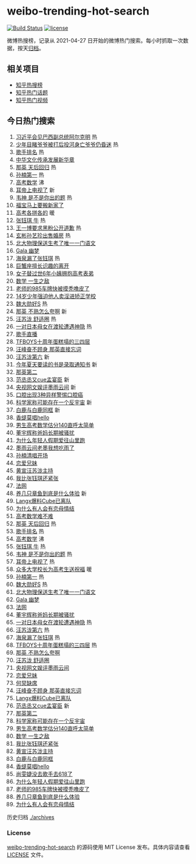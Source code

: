 # weibo-trending-hot-search

[![Build Status](https://github.com/justjavac/weibo-trending-hot-search/workflows/ci/badge.svg?branch=master)](https://github.com/justjavac/weibo-trending-hot-search/actions)
[![license](https://img.shields.io/github/license/justjavac/weibo-trending-hot-search)](https://github.com/justjavac/weibo-trending-hot-search/blob/master/LICENSE)

微博热搜榜，记录从 2021-04-27
日开始的微博热门搜索。每小时抓取一次数据，按天[归档](./archives)。

## 相关项目

- [知乎热搜榜](https://github.com/justjavac/zhihu-trending-top-search)
- [知乎热门话题](https://github.com/justjavac/zhihu-trending-hot-questions)
- [知乎热门视频](https://github.com/justjavac/zhihu-trending-hot-video)

## 今日热门搜索

<!-- BEGIN -->
<!-- 最后更新时间 Sat Jun 08 2024 01:13:18 GMT+0800 (China Standard Time) -->

1. [习近平会见巴西副总统阿尔克明](https://s.weibo.com//weibo?q=%23%E4%B9%A0%E8%BF%91%E5%B9%B3%E4%BC%9A%E8%A7%81%E5%B7%B4%E8%A5%BF%E5%89%AF%E6%80%BB%E7%BB%9F%E9%98%BF%E5%B0%94%E5%85%8B%E6%98%8E%23&Refer=new_time)
   热
1. [少年目睹爷爷被打后投河身亡爷爷仍昏迷](https://s.weibo.com//weibo?q=%23%E5%B0%91%E5%B9%B4%E7%9B%AE%E7%9D%B9%E7%88%B7%E7%88%B7%E8%A2%AB%E6%89%93%E5%90%8E%E6%8A%95%E6%B2%B3%E8%BA%AB%E4%BA%A1%E7%88%B7%E7%88%B7%E4%BB%8D%E6%98%8F%E8%BF%B7%23&t=31&band_rank=1&Refer=top)
   热
1. [歌手排名](https://s.weibo.com//weibo?q=%E6%AD%8C%E6%89%8B%E6%8E%92%E5%90%8D&t=31&band_rank=2&Refer=top)
   热
1. [中华文化传承发展新华章](https://s.weibo.com//weibo?q=%23%E4%B8%AD%E5%8D%8E%E6%96%87%E5%8C%96%E4%BC%A0%E6%89%BF%E5%8F%91%E5%B1%95%E6%96%B0%E5%8D%8E%E7%AB%A0%23&t=31&band_rank=3&Refer=top)
1. [那英 天后回归](https://s.weibo.com//weibo?q=%E9%82%A3%E8%8B%B1%20%E5%A4%A9%E5%90%8E%E5%9B%9E%E5%BD%92&t=31&band_rank=4&Refer=top)
   热
1. [孙楠第一](https://s.weibo.com//weibo?q=%E5%AD%99%E6%A5%A0%E7%AC%AC%E4%B8%80&t=31&band_rank=5&Refer=top)
   热
1. [高考数学](https://s.weibo.com//weibo?q=%E9%AB%98%E8%80%83%E6%95%B0%E5%AD%A6&t=31&band_rank=6&Refer=top)
   沸
1. [耳帝上电视了](https://s.weibo.com//weibo?q=%E8%80%B3%E5%B8%9D%E4%B8%8A%E7%94%B5%E8%A7%86%E4%BA%86&t=31&band_rank=7&Refer=top)
   新
1. [韦神 是不是你出的题](https://s.weibo.com//weibo?q=%E9%9F%A6%E7%A5%9E%20%E6%98%AF%E4%B8%8D%E6%98%AF%E4%BD%A0%E5%87%BA%E7%9A%84%E9%A2%98&t=31&band_rank=8&Refer=top)
   热
1. [福宝马上要搬新家了](https://s.weibo.com//weibo?q=%23%E7%A6%8F%E5%AE%9D%E9%A9%AC%E4%B8%8A%E8%A6%81%E6%90%AC%E6%96%B0%E5%AE%B6%E4%BA%86%23&t=31&band_rank=9&Refer=top)
1. [高考各拼各的](https://s.weibo.com//weibo?q=%23%E9%AB%98%E8%80%83%E5%90%84%E6%8B%BC%E5%90%84%E7%9A%84%23&t=31&band_rank=10&Refer=top)
   暖
1. [张钰琪 牛](https://s.weibo.com//weibo?q=%E5%BC%A0%E9%92%B0%E7%90%AA%20%E7%89%9B&t=31&band_rank=11&Refer=top)
   热
1. [王一博要求黑粉公开道歉](https://s.weibo.com//weibo?q=%23%E7%8E%8B%E4%B8%80%E5%8D%9A%E8%A6%81%E6%B1%82%E9%BB%91%E7%B2%89%E5%85%AC%E5%BC%80%E9%81%93%E6%AD%89%23&t=31&band_rank=12&Refer=top)
   热
1. [玄彬孙艺珍出售婚房](https://s.weibo.com//weibo?q=%23%E7%8E%84%E5%BD%AC%E5%AD%99%E8%89%BA%E7%8F%8D%E5%87%BA%E5%94%AE%E5%A9%9A%E6%88%BF%23&t=31&band_rank=13&Refer=top)
   热
1. [北大物理保送生考了唯一一门语文](https://s.weibo.com//weibo?q=%23%E5%8C%97%E5%A4%A7%E7%89%A9%E7%90%86%E4%BF%9D%E9%80%81%E7%94%9F%E8%80%83%E4%BA%86%E5%94%AF%E4%B8%80%E4%B8%80%E9%97%A8%E8%AF%AD%E6%96%87%23&t=31&band_rank=14&Refer=top)
1. [Gala 幽梦](https://s.weibo.com//weibo?q=Gala%20%E5%B9%BD%E6%A2%A6&t=31&band_rank=15&Refer=top)
1. [海泉漏了张钰琪](https://s.weibo.com//weibo?q=%E6%B5%B7%E6%B3%89%E6%BC%8F%E4%BA%86%E5%BC%A0%E9%92%B0%E7%90%AA&t=31&band_rank=16&Refer=top)
   热
1. [巨蟹座擅长识趣的离开](https://s.weibo.com//weibo?q=%23%E5%B7%A8%E8%9F%B9%E5%BA%A7%E6%93%85%E9%95%BF%E8%AF%86%E8%B6%A3%E7%9A%84%E7%A6%BB%E5%BC%80%23&t=31&band_rank=17&Refer=top)
1. [女子替过世6年小姨拥抱高考表弟](https://s.weibo.com//weibo?q=%23%E5%A5%B3%E5%AD%90%E6%9B%BF%E8%BF%87%E4%B8%966%E5%B9%B4%E5%B0%8F%E5%A7%A8%E6%8B%A5%E6%8A%B1%E9%AB%98%E8%80%83%E8%A1%A8%E5%BC%9F%23&t=31&band_rank=18&Refer=top)
1. [数学 一生之敌](https://s.weibo.com//weibo?q=%E6%95%B0%E5%AD%A6%20%E4%B8%80%E7%94%9F%E4%B9%8B%E6%95%8C&t=31&band_rank=19&Refer=top)
1. [老师的985车牌快被摸秃噜皮了](https://s.weibo.com//weibo?q=%23%E8%80%81%E5%B8%88%E7%9A%84985%E8%BD%A6%E7%89%8C%E5%BF%AB%E8%A2%AB%E6%91%B8%E7%A7%83%E5%99%9C%E7%9A%AE%E4%BA%86%23&t=31&band_rank=20&Refer=top)
1. [14岁少年强迫他人卖淫进矫正学校](https://s.weibo.com//weibo?q=%2314%E5%B2%81%E5%B0%91%E5%B9%B4%E5%BC%BA%E8%BF%AB%E4%BB%96%E4%BA%BA%E5%8D%96%E6%B7%AB%E8%BF%9B%E7%9F%AB%E6%AD%A3%E5%AD%A6%E6%A0%A1%23&t=31&band_rank=21&Refer=top)
1. [魏大勋好S](https://s.weibo.com//weibo?q=%23%E9%AD%8F%E5%A4%A7%E5%8B%8B%E5%A5%BDS%23&t=31&band_rank=22&Refer=top)
   热
1. [那英 不熟怎么夸啊](https://s.weibo.com//weibo?q=%E9%82%A3%E8%8B%B1%20%E4%B8%8D%E7%86%9F%E6%80%8E%E4%B9%88%E5%A4%B8%E5%95%8A&t=31&band_rank=23&Refer=top)
   新
1. [汪苏泷 舒适圈](https://s.weibo.com//weibo?q=%E6%B1%AA%E8%8B%8F%E6%B3%B7%20%E8%88%92%E9%80%82%E5%9C%88&t=31&band_rank=24&Refer=top)
   热
1. [一对日本母女在渡轮遭遇神隐](https://s.weibo.com//weibo?q=%E4%B8%80%E5%AF%B9%E6%97%A5%E6%9C%AC%E6%AF%8D%E5%A5%B3%E5%9C%A8%E6%B8%A1%E8%BD%AE%E9%81%AD%E9%81%87%E7%A5%9E%E9%9A%90&t=31&band_rank=25&Refer=top)
   热
1. [歌手直播](https://s.weibo.com//weibo?q=%23%E6%AD%8C%E6%89%8B%E7%9B%B4%E6%92%AD%23&t=31&band_rank=26&Refer=top)
1. [TFBOYS十周年蛋糕塌的三四层](https://s.weibo.com//weibo?q=%23TFBOYS%E5%8D%81%E5%91%A8%E5%B9%B4%E8%9B%8B%E7%B3%95%E5%A1%8C%E7%9A%84%E4%B8%89%E5%9B%9B%E5%B1%82%23&t=31&band_rank=27&Refer=top)
1. [汪峰奋不顾身 那英直接忘词](https://s.weibo.com//weibo?q=%E6%B1%AA%E5%B3%B0%E5%A5%8B%E4%B8%8D%E9%A1%BE%E8%BA%AB%20%E9%82%A3%E8%8B%B1%E7%9B%B4%E6%8E%A5%E5%BF%98%E8%AF%8D&t=31&band_rank=28&Refer=top)
1. [汪苏泷第六](https://s.weibo.com//weibo?q=%E6%B1%AA%E8%8B%8F%E6%B3%B7%E7%AC%AC%E5%85%AD&t=31&band_rank=29&Refer=top)
   新
1. [今年夏天要读的书是录取通知书](https://s.weibo.com//weibo?q=%23%E4%BB%8A%E5%B9%B4%E5%A4%8F%E5%A4%A9%E8%A6%81%E8%AF%BB%E7%9A%84%E4%B9%A6%E6%98%AF%E5%BD%95%E5%8F%96%E9%80%9A%E7%9F%A5%E4%B9%A6%23&t=31&band_rank=30&Refer=top)
   新
1. [那英第二](https://s.weibo.com//weibo?q=%E9%82%A3%E8%8B%B1%E7%AC%AC%E4%BA%8C&t=31&band_rank=31&Refer=top)
1. [范丞丞又cue孟宴臣](https://s.weibo.com//weibo?q=%23%E8%8C%83%E4%B8%9E%E4%B8%9E%E5%8F%88cue%E5%AD%9F%E5%AE%B4%E8%87%A3%23&t=31&band_rank=32&Refer=top)
   新
1. [央视网文娱评墨雨云间](https://s.weibo.com//weibo?q=%23%E5%A4%AE%E8%A7%86%E7%BD%91%E6%96%87%E5%A8%B1%E8%AF%84%E5%A2%A8%E9%9B%A8%E4%BA%91%E9%97%B4%23&t=31&band_rank=33&Refer=top)
   新
1. [口腔出现3种异样警惕口腔癌](https://s.weibo.com//weibo?q=%23%E5%8F%A3%E8%85%94%E5%87%BA%E7%8E%B03%E7%A7%8D%E5%BC%82%E6%A0%B7%E8%AD%A6%E6%83%95%E5%8F%A3%E8%85%94%E7%99%8C%23&t=31&band_rank=34&Refer=top)
1. [科学家称可能存在一个反宇宙](https://s.weibo.com//weibo?q=%23%E7%A7%91%E5%AD%A6%E5%AE%B6%E7%A7%B0%E5%8F%AF%E8%83%BD%E5%AD%98%E5%9C%A8%E4%B8%80%E4%B8%AA%E5%8F%8D%E5%AE%87%E5%AE%99%23&t=31&band_rank=35&Refer=top)
   新
1. [白鹿与白鹿同框](https://s.weibo.com//weibo?q=%23%E7%99%BD%E9%B9%BF%E4%B8%8E%E7%99%BD%E9%B9%BF%E5%90%8C%E6%A1%86%23&t=31&band_rank=36&Refer=top)
   新
1. [香缇莫唱hello](https://s.weibo.com//weibo?q=%23%E9%A6%99%E7%BC%87%E8%8E%AB%E5%94%B1hello%23&t=31&band_rank=37&Refer=top)
1. [男生高考数学估分140直呼太简单](https://s.weibo.com//weibo?q=%23%E7%94%B7%E7%94%9F%E9%AB%98%E8%80%83%E6%95%B0%E5%AD%A6%E4%BC%B0%E5%88%86140%E7%9B%B4%E5%91%BC%E5%A4%AA%E7%AE%80%E5%8D%95%23&t=31&band_rank=38&Refer=top)
1. [董宇辉称爸妈长期被骚扰](https://s.weibo.com//weibo?q=%23%E8%91%A3%E5%AE%87%E8%BE%89%E7%A7%B0%E7%88%B8%E5%A6%88%E9%95%BF%E6%9C%9F%E8%A2%AB%E9%AA%9A%E6%89%B0%23&t=31&band_rank=39&Refer=top)
1. [为什么年轻人假期爱往山里跑](https://s.weibo.com//weibo?q=%23%E4%B8%BA%E4%BB%80%E4%B9%88%E5%B9%B4%E8%BD%BB%E4%BA%BA%E5%81%87%E6%9C%9F%E7%88%B1%E5%BE%80%E5%B1%B1%E9%87%8C%E8%B7%91%23&t=31&band_rank=40&Refer=top)
1. [墨雨云间老墨我想吃雨了](https://s.weibo.com//weibo?q=%23%E5%A2%A8%E9%9B%A8%E4%BA%91%E9%97%B4%E8%80%81%E5%A2%A8%E6%88%91%E6%83%B3%E5%90%83%E9%9B%A8%E4%BA%86%23&t=31&band_rank=41&Refer=top)
1. [孙楠清唱开场](https://s.weibo.com//weibo?q=%23%E5%AD%99%E6%A5%A0%E6%B8%85%E5%94%B1%E5%BC%80%E5%9C%BA%23&t=31&band_rank=42&Refer=top)
1. [恋爱兄妹](https://s.weibo.com//weibo?q=%E6%81%8B%E7%88%B1%E5%85%84%E5%A6%B9&t=31&band_rank=43&Refer=top)
1. [黄宣汪苏泷主持](https://s.weibo.com//weibo?q=%23%E9%BB%84%E5%AE%A3%E6%B1%AA%E8%8B%8F%E6%B3%B7%E4%B8%BB%E6%8C%81%23&t=31&band_rank=44&Refer=top)
1. [我比张钰琪还紧张](https://s.weibo.com//weibo?q=%23%E6%88%91%E6%AF%94%E5%BC%A0%E9%92%B0%E7%90%AA%E8%BF%98%E7%B4%A7%E5%BC%A0%23&t=31&band_rank=45&Refer=top)
1. [法网](https://s.weibo.com//weibo?q=%E6%B3%95%E7%BD%91&t=31&band_rank=46&Refer=top)
1. [养几只章鱼到底是什么体验](https://s.weibo.com//weibo?q=%E5%85%BB%E5%87%A0%E5%8F%AA%E7%AB%A0%E9%B1%BC%E5%88%B0%E5%BA%95%E6%98%AF%E4%BB%80%E4%B9%88%E4%BD%93%E9%AA%8C&t=31&band_rank=47&Refer=top)
   新
1. [Langx爆料Cube已离队](https://s.weibo.com//weibo?q=%23Langx%E7%88%86%E6%96%99Cube%E5%B7%B2%E7%A6%BB%E9%98%9F%23&t=31&band_rank=48&Refer=top)
1. [为什么有人会有恋母情结](https://s.weibo.com//weibo?q=%23%E4%B8%BA%E4%BB%80%E4%B9%88%E6%9C%89%E4%BA%BA%E4%BC%9A%E6%9C%89%E6%81%8B%E6%AF%8D%E6%83%85%E7%BB%93%23&t=31&band_rank=49&Refer=top)
1. [高考数学难不难](https://s.weibo.com//weibo?q=%E9%AB%98%E8%80%83%E6%95%B0%E5%AD%A6%E9%9A%BE%E4%B8%8D%E9%9A%BE&t=31&band_rank=50&Refer=top)
1. [那英 天后回归](https://s.weibo.com//weibo?q=%E9%82%A3%E8%8B%B1%20%E5%A4%A9%E5%90%8E%E5%9B%9E%E5%BD%92&t=31&band_rank=2&Refer=top)
   热
1. [歌手排名](https://s.weibo.com//weibo?q=%E6%AD%8C%E6%89%8B%E6%8E%92%E5%90%8D&t=31&band_rank=4&Refer=top)
   热
1. [高考数学](https://s.weibo.com//weibo?q=%E9%AB%98%E8%80%83%E6%95%B0%E5%AD%A6&t=31&band_rank=5&Refer=top)
   沸
1. [张钰琪 牛](https://s.weibo.com//weibo?q=%E5%BC%A0%E9%92%B0%E7%90%AA%20%E7%89%9B&t=31&band_rank=6&Refer=top)
   热
1. [韦神 是不是你出的题](https://s.weibo.com//weibo?q=%E9%9F%A6%E7%A5%9E%20%E6%98%AF%E4%B8%8D%E6%98%AF%E4%BD%A0%E5%87%BA%E7%9A%84%E9%A2%98&t=31&band_rank=7&Refer=top)
   热
1. [耳帝上电视了](https://s.weibo.com//weibo?q=%E8%80%B3%E5%B8%9D%E4%B8%8A%E7%94%B5%E8%A7%86%E4%BA%86&t=31&band_rank=8&Refer=top)
   热
1. [众多大学校长为高考生送祝福](https://s.weibo.com//weibo?q=%23%E4%BC%97%E5%A4%9A%E5%A4%A7%E5%AD%A6%E6%A0%A1%E9%95%BF%E4%B8%BA%E9%AB%98%E8%80%83%E7%94%9F%E9%80%81%E7%A5%9D%E7%A6%8F%23&t=31&band_rank=10&Refer=top)
   暖
1. [孙楠第一](https://s.weibo.com//weibo?q=%E5%AD%99%E6%A5%A0%E7%AC%AC%E4%B8%80&t=31&band_rank=11&Refer=top)
   热
1. [魏大勋好S](https://s.weibo.com//weibo?q=%23%E9%AD%8F%E5%A4%A7%E5%8B%8B%E5%A5%BDS%23&t=31&band_rank=14&Refer=top)
   热
1. [北大物理保送生考了唯一一门语文](https://s.weibo.com//weibo?q=%23%E5%8C%97%E5%A4%A7%E7%89%A9%E7%90%86%E4%BF%9D%E9%80%81%E7%94%9F%E8%80%83%E4%BA%86%E5%94%AF%E4%B8%80%E4%B8%80%E9%97%A8%E8%AF%AD%E6%96%87%23&t=31&band_rank=15&Refer=top)
1. [Gala 幽梦](https://s.weibo.com//weibo?q=Gala%20%E5%B9%BD%E6%A2%A6&t=31&band_rank=16&Refer=top)
1. [法网](https://s.weibo.com//weibo?q=%E6%B3%95%E7%BD%91&t=31&band_rank=19&Refer=top)
1. [董宇辉称爸妈长期被骚扰](https://s.weibo.com//weibo?q=%23%E8%91%A3%E5%AE%87%E8%BE%89%E7%A7%B0%E7%88%B8%E5%A6%88%E9%95%BF%E6%9C%9F%E8%A2%AB%E9%AA%9A%E6%89%B0%23&t=31&band_rank=20&Refer=top)
1. [一对日本母女在渡轮遭遇神隐](https://s.weibo.com//weibo?q=%E4%B8%80%E5%AF%B9%E6%97%A5%E6%9C%AC%E6%AF%8D%E5%A5%B3%E5%9C%A8%E6%B8%A1%E8%BD%AE%E9%81%AD%E9%81%87%E7%A5%9E%E9%9A%90&t=31&band_rank=22&Refer=top)
   热
1. [汪苏泷第六](https://s.weibo.com//weibo?q=%E6%B1%AA%E8%8B%8F%E6%B3%B7%E7%AC%AC%E5%85%AD&t=31&band_rank=23&Refer=top)
   热
1. [海泉漏了张钰琪](https://s.weibo.com//weibo?q=%E6%B5%B7%E6%B3%89%E6%BC%8F%E4%BA%86%E5%BC%A0%E9%92%B0%E7%90%AA&t=31&band_rank=24&Refer=top)
   热
1. [TFBOYS十周年蛋糕塌的三四层](https://s.weibo.com//weibo?q=%23TFBOYS%E5%8D%81%E5%91%A8%E5%B9%B4%E8%9B%8B%E7%B3%95%E5%A1%8C%E7%9A%84%E4%B8%89%E5%9B%9B%E5%B1%82%23&t=31&band_rank=25&Refer=top)
   热
1. [那英 不熟怎么夸啊](https://s.weibo.com//weibo?q=%E9%82%A3%E8%8B%B1%20%E4%B8%8D%E7%86%9F%E6%80%8E%E4%B9%88%E5%A4%B8%E5%95%8A&t=31&band_rank=27&Refer=top)
1. [汪苏泷 舒适圈](https://s.weibo.com//weibo?q=%E6%B1%AA%E8%8B%8F%E6%B3%B7%20%E8%88%92%E9%80%82%E5%9C%88&t=31&band_rank=28&Refer=top)
1. [央视网文娱评墨雨云间](https://s.weibo.com//weibo?q=%23%E5%A4%AE%E8%A7%86%E7%BD%91%E6%96%87%E5%A8%B1%E8%AF%84%E5%A2%A8%E9%9B%A8%E4%BA%91%E9%97%B4%23&t=31&band_rank=29&Refer=top)
1. [恋爱兄妹](https://s.weibo.com//weibo?q=%E6%81%8B%E7%88%B1%E5%85%84%E5%A6%B9&t=31&band_rank=31&Refer=top)
1. [何炅缺席](https://s.weibo.com//weibo?q=%E4%BD%95%E7%82%85%E7%BC%BA%E5%B8%AD&t=31&band_rank=32&Refer=top)
1. [汪峰奋不顾身 那英直接忘词](https://s.weibo.com//weibo?q=%E6%B1%AA%E5%B3%B0%E5%A5%8B%E4%B8%8D%E9%A1%BE%E8%BA%AB%20%E9%82%A3%E8%8B%B1%E7%9B%B4%E6%8E%A5%E5%BF%98%E8%AF%8D&t=31&band_rank=33&Refer=top)
1. [Langx爆料Cube已离队](https://s.weibo.com//weibo?q=%23Langx%E7%88%86%E6%96%99Cube%E5%B7%B2%E7%A6%BB%E9%98%9F%23&t=31&band_rank=35&Refer=top)
1. [范丞丞又cue孟宴臣](https://s.weibo.com//weibo?q=%23%E8%8C%83%E4%B8%9E%E4%B8%9E%E5%8F%88cue%E5%AD%9F%E5%AE%B4%E8%87%A3%23&t=31&band_rank=36&Refer=top)
   新
1. [那英第二](https://s.weibo.com//weibo?q=%E9%82%A3%E8%8B%B1%E7%AC%AC%E4%BA%8C&t=31&band_rank=37&Refer=top)
1. [科学家称可能存在一个反宇宙](https://s.weibo.com//weibo?q=%23%E7%A7%91%E5%AD%A6%E5%AE%B6%E7%A7%B0%E5%8F%AF%E8%83%BD%E5%AD%98%E5%9C%A8%E4%B8%80%E4%B8%AA%E5%8F%8D%E5%AE%87%E5%AE%99%23&t=31&band_rank=38&Refer=top)
1. [男生高考数学估分140直呼太简单](https://s.weibo.com//weibo?q=%23%E7%94%B7%E7%94%9F%E9%AB%98%E8%80%83%E6%95%B0%E5%AD%A6%E4%BC%B0%E5%88%86140%E7%9B%B4%E5%91%BC%E5%A4%AA%E7%AE%80%E5%8D%95%23&t=31&band_rank=39&Refer=top)
1. [数学 一生之敌](https://s.weibo.com//weibo?q=%E6%95%B0%E5%AD%A6%20%E4%B8%80%E7%94%9F%E4%B9%8B%E6%95%8C&t=31&band_rank=40&Refer=top)
1. [我比张钰琪还紧张](https://s.weibo.com//weibo?q=%23%E6%88%91%E6%AF%94%E5%BC%A0%E9%92%B0%E7%90%AA%E8%BF%98%E7%B4%A7%E5%BC%A0%23&t=31&band_rank=42&Refer=top)
1. [黄宣汪苏泷主持](https://s.weibo.com//weibo?q=%23%E9%BB%84%E5%AE%A3%E6%B1%AA%E8%8B%8F%E6%B3%B7%E4%B8%BB%E6%8C%81%23&t=31&band_rank=43&Refer=top)
1. [白鹿与白鹿同框](https://s.weibo.com//weibo?q=%23%E7%99%BD%E9%B9%BF%E4%B8%8E%E7%99%BD%E9%B9%BF%E5%90%8C%E6%A1%86%23&t=31&band_rank=44&Refer=top)
1. [香缇莫唱hello](https://s.weibo.com//weibo?q=%23%E9%A6%99%E7%BC%87%E8%8E%AB%E5%94%B1hello%23&t=31&band_rank=45&Refer=top)
1. [尚雯婕没去歌手去618了](https://s.weibo.com//weibo?q=%23%E5%B0%9A%E9%9B%AF%E5%A9%95%E6%B2%A1%E5%8E%BB%E6%AD%8C%E6%89%8B%E5%8E%BB618%E4%BA%86%23&t=31&band_rank=46&Refer=top)
1. [为什么年轻人假期爱往山里跑](https://s.weibo.com//weibo?q=%23%E4%B8%BA%E4%BB%80%E4%B9%88%E5%B9%B4%E8%BD%BB%E4%BA%BA%E5%81%87%E6%9C%9F%E7%88%B1%E5%BE%80%E5%B1%B1%E9%87%8C%E8%B7%91%23&t=31&band_rank=47&Refer=top)
1. [老师的985车牌快被摸秃噜皮了](https://s.weibo.com//weibo?q=%23%E8%80%81%E5%B8%88%E7%9A%84985%E8%BD%A6%E7%89%8C%E5%BF%AB%E8%A2%AB%E6%91%B8%E7%A7%83%E5%99%9C%E7%9A%AE%E4%BA%86%23&t=31&band_rank=48&Refer=top)
1. [养几只章鱼到底是什么体验](https://s.weibo.com//weibo?q=%E5%85%BB%E5%87%A0%E5%8F%AA%E7%AB%A0%E9%B1%BC%E5%88%B0%E5%BA%95%E6%98%AF%E4%BB%80%E4%B9%88%E4%BD%93%E9%AA%8C&t=31&band_rank=49&Refer=top)
1. [为什么有人会有恋母情结](https://s.weibo.com//weibo?q=%23%E4%B8%BA%E4%BB%80%E4%B9%88%E6%9C%89%E4%BA%BA%E4%BC%9A%E6%9C%89%E6%81%8B%E6%AF%8D%E6%83%85%E7%BB%93%23&t=31&band_rank=50&Refer=top)

<!-- END -->

历史归档 [./archives](./archives)

### License

[weibo-trending-hot-search](https://github.com/justjavac/weibo-trending-hot-search)
的源码使用 MIT License 发布。具体内容请查看 [LICENSE](./LICENSE) 文件。
